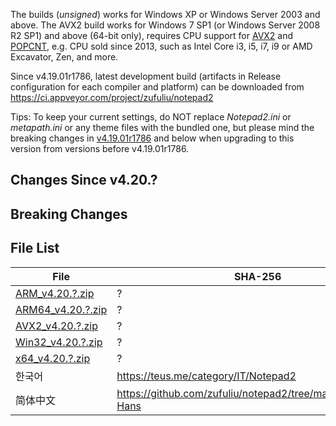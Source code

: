 The builds (*unsigned*) works for Windows XP or Windows Server 2003 and above. The AVX2 build works for Windows 7 SP1 (or Windows Server 2008 R2 SP1) and above (64-bit only), requires CPU support for [AVX2](https://en.wikipedia.org/wiki/Advanced_Vector_Extensions) and [POPCNT](https://en.wikipedia.org/wiki/Bit_Manipulation_Instruction_Sets), e.g. CPU sold since 2013, such as Intel Core i3, i5, i7, i9 or AMD Excavator, Zen, and more.

Since v4.19.01r1786, latest development build (artifacts in Release configuration for each compiler and platform) can be downloaded from https://ci.appveyor.com/project/zufuliu/notepad2

Tips: To keep your current settings, do NOT replace *Notepad2.ini* or *metapath.ini* or any theme files with the bundled one, but please mind the breaking changes in [v4.19.01r1786](https://github.com/zufuliu/notepad2/releases/tag/v4.19.01r1786) and below when upgrading to this version from versions before v4.19.01r1786.

## Changes Since v4.20.?

## Breaking Changes

## File List
| File | SHA-256 |
| ---|--|
| [ARM_v4.20.?.zip](https://www.virustotal.com/gui/url/?/detection) | ? |
| [ARM64_v4.20.?.zip](https://www.virustotal.com/gui/url/?/detection) | ? |
| [AVX2_v4.20.?.zip](https://www.virustotal.com/gui/url/?/detection) | ? |
| [Win32_v4.20.?.zip](https://www.virustotal.com/gui/url/?/detection) | ? |
| [x64_v4.20.?.zip](https://www.virustotal.com/gui/url/?/detection) | ? |
| 한국어 | https://teus.me/category/IT/Notepad2 |
| 简体中文 | https://github.com/zufuliu/notepad2/tree/master/locale/zh-Hans |
